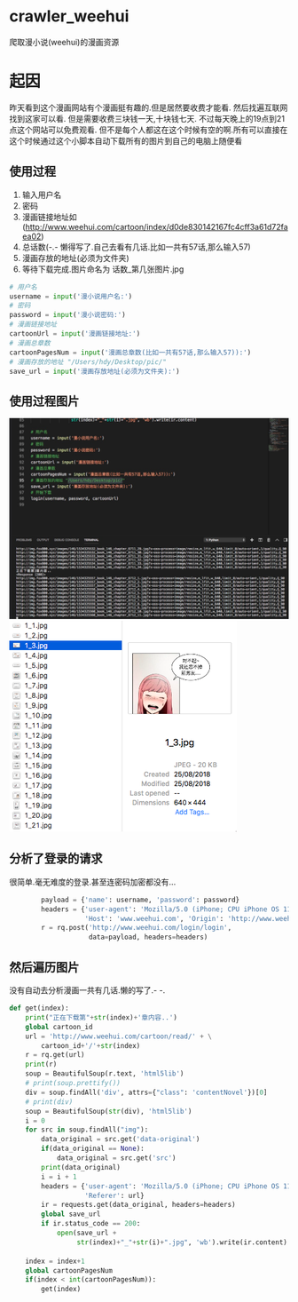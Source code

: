 # crawler_weehui
爬取漫小说(weehui)的漫画资源

# 起因

昨天看到这个漫画网站有个漫画挺有趣的.但是居然要收费才能看.
然后找遍互联网找到这家可以看.
但是需要收费三块钱一天,十块钱七天.
不过每天晚上的19点到21点这个网站可以免费观看.
但不是每个人都这在这个时候有空的啊.所有可以直接在这个时候通过这个小脚本自动下载所有的图片到自己的电脑上随便看

##  使用过程

1. 输入用户名
2. 密码
3. 漫画链接地址如(http://www.weehui.com/cartoon/index/d0de830142167fc4cff3a61d72faea02)
4. 总话数(-.- 懒得写了.自己去看有几话.比如一共有57话,那么输入57)
5. 漫画存放的地址(必须为文件夹)
6. 等待下载完成.图片命名为 话数_第几张图片.jpg

``` python
# 用户名
username = input('漫小说用户名:')
# 密码
password = input('漫小说密码:')
# 漫画链接地址
cartoonUrl = input('漫画链接地址:')
# 漫画总章数
cartoonPagesNum = input('漫画总章数(比如一共有57话,那么输入57)):')
# 漫画存放的地址 "/Users/hdy/Desktop/pic/"
save_url = input('漫画存放地址(必须为文件夹):')
```

## 使用过程图片
![下载中..](https://github.com/egdw/crawler_weehui/blob/master/show.jpg?raw=true)
![下载完成..](https://github.com/egdw/crawler_weehui/blob/master/main2.png?raw=true)

## 分析了登录的请求
很简单.毫无难度的登录.甚至连密码加密都没有...
``` python
        payload = {'name': username, 'password': password}
        headers = {'user-agent': 'Mozilla/5.0 (iPhone; CPU iPhone OS 11_0 like Mac OS X) AppleWebKit/604.1.38 (KHTML, like Gecko) Version/11.0 Mobile/15A372 Safari/604.1',
                   'Host': 'www.weehui.com', 'Origin': 'http://www.weehui.com', 'Referer': 'http://www.weehui.com/login/login'}
        r = rq.post('http://www.weehui.com/login/login',
                    data=payload, headers=headers)
```
## 然后遍历图片
没有自动去分析漫画一共有几话.懒的写了.- -.
```python
def get(index):
    print("正在下载第"+str(index)+'章内容..')
    global cartoon_id
    url = 'http://www.weehui.com/cartoon/read/' + \
        cartoon_id+'/'+str(index)
    r = rq.get(url)
    print(r)
    soup = BeautifulSoup(r.text, 'html5lib')
    # print(soup.prettify())
    div = soup.findAll('div', attrs={"class": 'contentNovel'})[0]
    # print(div)
    soup = BeautifulSoup(str(div), 'html5lib')
    i = 0
    for src in soup.findAll("img"):
        data_original = src.get('data-original')
        if(data_original == None):
            data_original = src.get('src')
        print(data_original)
        i = i + 1
        headers = {'user-agent': 'Mozilla/5.0 (iPhone; CPU iPhone OS 11_0 like Mac OS X) AppleWebKit/604.1.38 (KHTML, like Gecko) Version/11.0 Mobile/15A372 Safari/604.1',
                   'Referer': url}
        ir = requests.get(data_original, headers=headers)
        global save_url
        if ir.status_code == 200:
            open(save_url +
                 str(index)+"_"+str(i)+".jpg", 'wb').write(ir.content)

    index = index+1
    global cartoonPagesNum
    if(index < int(cartoonPagesNum)):
        get(index)

```